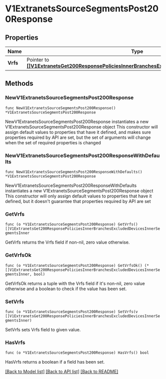 # V1ExtranetsSourceSegmentsPost200Response

## Properties

Name | Type | Description | Notes
------------ | ------------- | ------------- | -------------
**Vrfs** | Pointer to [**[]V1ExtranetsGet200ResponsePoliciesInnerBranchesExcludedDevicesInnerSegmentsInner**](V1ExtranetsGet200ResponsePoliciesInnerBranchesExcludedDevicesInnerSegmentsInner.md) |  | [optional] 

## Methods

### NewV1ExtranetsSourceSegmentsPost200Response

`func NewV1ExtranetsSourceSegmentsPost200Response() *V1ExtranetsSourceSegmentsPost200Response`

NewV1ExtranetsSourceSegmentsPost200Response instantiates a new V1ExtranetsSourceSegmentsPost200Response object
This constructor will assign default values to properties that have it defined,
and makes sure properties required by API are set, but the set of arguments
will change when the set of required properties is changed

### NewV1ExtranetsSourceSegmentsPost200ResponseWithDefaults

`func NewV1ExtranetsSourceSegmentsPost200ResponseWithDefaults() *V1ExtranetsSourceSegmentsPost200Response`

NewV1ExtranetsSourceSegmentsPost200ResponseWithDefaults instantiates a new V1ExtranetsSourceSegmentsPost200Response object
This constructor will only assign default values to properties that have it defined,
but it doesn't guarantee that properties required by API are set

### GetVrfs

`func (o *V1ExtranetsSourceSegmentsPost200Response) GetVrfs() []V1ExtranetsGet200ResponsePoliciesInnerBranchesExcludedDevicesInnerSegmentsInner`

GetVrfs returns the Vrfs field if non-nil, zero value otherwise.

### GetVrfsOk

`func (o *V1ExtranetsSourceSegmentsPost200Response) GetVrfsOk() (*[]V1ExtranetsGet200ResponsePoliciesInnerBranchesExcludedDevicesInnerSegmentsInner, bool)`

GetVrfsOk returns a tuple with the Vrfs field if it's non-nil, zero value otherwise
and a boolean to check if the value has been set.

### SetVrfs

`func (o *V1ExtranetsSourceSegmentsPost200Response) SetVrfs(v []V1ExtranetsGet200ResponsePoliciesInnerBranchesExcludedDevicesInnerSegmentsInner)`

SetVrfs sets Vrfs field to given value.

### HasVrfs

`func (o *V1ExtranetsSourceSegmentsPost200Response) HasVrfs() bool`

HasVrfs returns a boolean if a field has been set.


[[Back to Model list]](../README.md#documentation-for-models) [[Back to API list]](../README.md#documentation-for-api-endpoints) [[Back to README]](../README.md)


